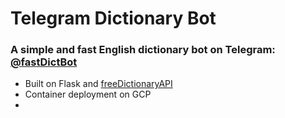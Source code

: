 # Telegram Dictionary Bot

### A simple and fast English dictionary bot on Telegram: [@fastDictBot](https://t.me/fastDictBot)
- Built on Flask and [freeDictionaryAPI](https://github.com/meetDeveloper/freeDictionaryAPI)
- Container deployment on GCP
- 
